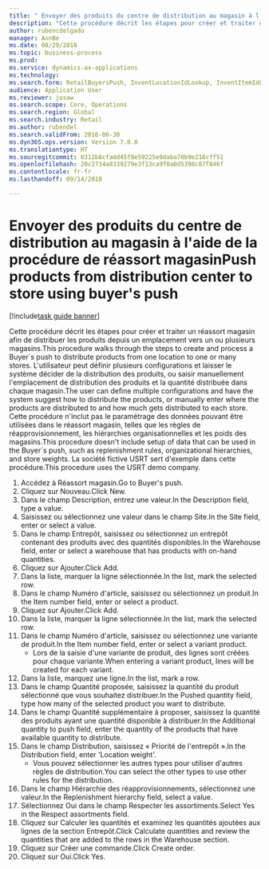 ```yaml
--- 
title: " Envoyer des produits du centre de distribution au magasin à l'aide de la procédure de réassort magasin"
description: "Cette procédure décrit les étapes pour créer et traiter un réassort magasin afin de distribuer les produits depuis un emplacement vers un ou plusieurs magasins."
author: rubencdelgado
manager: AnnBe
ms.date: 08/29/2018
ms.topic: business-process
ms.prod: 
ms.service: dynamics-ax-applications
ms.technology: 
ms.search.form: RetailBuyersPush, InventLocationIdLookup, InventItemIdLookupSimple, RetailReplenishmentTreeLookup
audience: Application User
ms.reviewer: josaw
ms.search.scope: Core, Operations
ms.search.region: Global
ms.search.industry: Retail
ms.author: rubendel
ms.search.validFrom: 2016-06-30
ms.dyn365.ops.version: Version 7.0.0
ms.translationtype: HT
ms.sourcegitcommit: 0312b8cfadd45f8e59225e9daba78b9e216cff51
ms.openlocfilehash: 20c2734a8339279e3f13ca9f0a0d5398c87f846f
ms.contentlocale: fr-fr
ms.lasthandoff: 09/14/2018

---
```

# <a name="push-products-from-distribution-center-to-store-using-buyers-push"></a><span data-ttu-id="4c5af-103"> Envoyer des produits du centre de distribution au magasin à l'aide de la procédure de réassort magasin</span><span class="sxs-lookup"><span data-stu-id="4c5af-103">Push products from distribution center to store using buyer's push</span></span>

[!include[task guide banner](../includes/task-guide-banner.md)]

<span data-ttu-id="4c5af-104">Cette procédure décrit les étapes pour créer et traiter un réassort magasin afin de distribuer les produits depuis un emplacement vers un ou plusieurs magasins.</span><span class="sxs-lookup"><span data-stu-id="4c5af-104">This procedure walks through the steps to create and process a Buyer´s push to distribute products from one location to one or many stores.</span></span> <span data-ttu-id="4c5af-105">L'utilisateur peut définir plusieurs configurations et laisser le système décider de la distribution des produits, ou saisir manuellement l'emplacement de distribution des produits et la quantité distribuée dans chaque magasin.</span><span class="sxs-lookup"><span data-stu-id="4c5af-105">The user can define multiple configurations and have the system suggest how to distribute the products, or manually enter where the products are distributed to and how much gets distributed to each store.</span></span> <span data-ttu-id="4c5af-106">Cette procédure n'inclut pas le paramétrage des données pouvant être utilisées dans le réassort magasin, telles que les règles de réapprovisionnement, les hiérarchies organisationnelles et les poids des magasins.</span><span class="sxs-lookup"><span data-stu-id="4c5af-106">This procedure doesn't include setup of data that can be used in the Buyer´s push, such as replenishment rules, organizational hierarchies, and store weights.</span></span> <span data-ttu-id="4c5af-107">La société fictive USRT sert d'exemple dans cette procédure.</span><span class="sxs-lookup"><span data-stu-id="4c5af-107">This procedure uses the USRT demo company.</span></span>

1. <span data-ttu-id="4c5af-108">Accédez à Réassort magasin.</span><span class="sxs-lookup"><span data-stu-id="4c5af-108">Go to Buyer's push.</span></span>
2. <span data-ttu-id="4c5af-109">Cliquez sur Nouveau.</span><span class="sxs-lookup"><span data-stu-id="4c5af-109">Click New.</span></span>
3. <span data-ttu-id="4c5af-110">Dans le champ Description, entrez une valeur.</span><span class="sxs-lookup"><span data-stu-id="4c5af-110">In the Description field, type a value.</span></span>
4. <span data-ttu-id="4c5af-111">Saisissez ou sélectionnez une valeur dans le champ Site.</span><span class="sxs-lookup"><span data-stu-id="4c5af-111">In the Site field, enter or select a value.</span></span>
5. <span data-ttu-id="4c5af-112">Dans le champ Entrepôt, saisissez ou sélectionnez un entrepôt contenant des produits avec des quantités disponibles.</span><span class="sxs-lookup"><span data-stu-id="4c5af-112">In the Warehouse field, enter or select a warehouse that has products with on-hand quantities.</span></span>
6. <span data-ttu-id="4c5af-113">Cliquez sur Ajouter.</span><span class="sxs-lookup"><span data-stu-id="4c5af-113">Click Add.</span></span>
7. <span data-ttu-id="4c5af-114">Dans la liste, marquer la ligne sélectionnée.</span><span class="sxs-lookup"><span data-stu-id="4c5af-114">In the list, mark the selected row.</span></span>
8. <span data-ttu-id="4c5af-115">Dans le champ Numéro d'article, saisissez ou sélectionnez un produit.</span><span class="sxs-lookup"><span data-stu-id="4c5af-115">In the Item number field, enter or select a product.</span></span>
9. <span data-ttu-id="4c5af-116">Cliquez sur Ajouter.</span><span class="sxs-lookup"><span data-stu-id="4c5af-116">Click Add.</span></span>
10. <span data-ttu-id="4c5af-117">Dans la liste, marquer la ligne sélectionnée.</span><span class="sxs-lookup"><span data-stu-id="4c5af-117">In the list, mark the selected row.</span></span>
11. <span data-ttu-id="4c5af-118">Dans le champ Numéro d'article, saisissez ou sélectionnez une variante de produit.</span><span class="sxs-lookup"><span data-stu-id="4c5af-118">In the Item number field, enter or select a variant product.</span></span>
    * <span data-ttu-id="4c5af-119">Lors de la saisie d'une variante de produit, des lignes sont créées pour chaque variante.</span><span class="sxs-lookup"><span data-stu-id="4c5af-119">When entering a variant product, lines will be created for each variant.</span></span>  
12. <span data-ttu-id="4c5af-120">Dans la liste, marquez une ligne.</span><span class="sxs-lookup"><span data-stu-id="4c5af-120">In the list, mark a row.</span></span>
13. <span data-ttu-id="4c5af-121">Dans le champ Quantité proposée, saisissez la quantité du produit sélectionné que vous souhaitez distribuer.</span><span class="sxs-lookup"><span data-stu-id="4c5af-121">In the Pushed quantity field, type how many of the selected product you want to distribute.</span></span>
14. <span data-ttu-id="4c5af-122">Dans le champ Quantité supplémentaire à proposer, saisissez la quantité des produits ayant une quantité disponible à distribuer.</span><span class="sxs-lookup"><span data-stu-id="4c5af-122">In the Additional quantity to push field, enter the quantity of the products that have available quantity to distribute.</span></span>
15. <span data-ttu-id="4c5af-123">Dans le champ Distribution, saisissez « Priorité de l'entrepôt ».</span><span class="sxs-lookup"><span data-stu-id="4c5af-123">In the Distribution field, enter 'Location weight'.</span></span>
    * <span data-ttu-id="4c5af-124">Vous pouvez sélectionner les autres types pour utiliser d'autres règles de distribution.</span><span class="sxs-lookup"><span data-stu-id="4c5af-124">You can select the other types to use other rules for the distribution.</span></span>  
16. <span data-ttu-id="4c5af-125">Dans le champ Hiérarchie des réapprovisionnements, sélectionnez une valeur.</span><span class="sxs-lookup"><span data-stu-id="4c5af-125">In the Replenishment hierarchy field, select a value.</span></span>
17. <span data-ttu-id="4c5af-126">Sélectionnez Oui dans le champ Respecter les assortiments.</span><span class="sxs-lookup"><span data-stu-id="4c5af-126">Select Yes in the Respect assortments field.</span></span>
18. <span data-ttu-id="4c5af-127">Cliquez sur Calculer les quantités et examinez les quantités ajoutées aux lignes de la section Entrepôt.</span><span class="sxs-lookup"><span data-stu-id="4c5af-127">Click Calculate quantities and review the quantities that are added to the rows in the Warehouse section.</span></span>
19. <span data-ttu-id="4c5af-128">Cliquez sur Créer une commande.</span><span class="sxs-lookup"><span data-stu-id="4c5af-128">Click Create order.</span></span>
20. <span data-ttu-id="4c5af-129">Cliquez sur Oui.</span><span class="sxs-lookup"><span data-stu-id="4c5af-129">Click Yes.</span></span>


